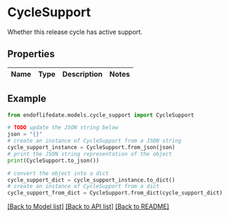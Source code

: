 # CycleSupport

Whether this release cycle has active support.

## Properties

Name | Type | Description | Notes
------------ | ------------- | ------------- | -------------

## Example

```python
from endoflifedate.models.cycle_support import CycleSupport

# TODO update the JSON string below
json = "{}"
# create an instance of CycleSupport from a JSON string
cycle_support_instance = CycleSupport.from_json(json)
# print the JSON string representation of the object
print(CycleSupport.to_json())

# convert the object into a dict
cycle_support_dict = cycle_support_instance.to_dict()
# create an instance of CycleSupport from a dict
cycle_support_from_dict = CycleSupport.from_dict(cycle_support_dict)
```
[[Back to Model list]](../README.md#documentation-for-models) [[Back to API list]](../README.md#documentation-for-api-endpoints) [[Back to README]](../README.md)


